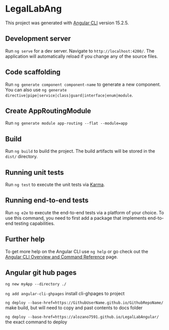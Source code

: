 # LegalLabAng

This project was generated with [Angular CLI](https://github.com/angular/angular-cli) version 15.2.5.

## Development server

Run `ng serve` for a dev server. Navigate to `http://localhost:4200/`. The application will automatically reload if you change any of the source files.

## Code scaffolding

Run `ng generate component component-name` to generate a new component. You can also use `ng generate directive|pipe|service|class|guard|interface|enum|module`.

## Create AppRoutingModule

Run `ng generate module app-routing --flat --module=app`

## Build

Run `ng build` to build the project. The build artifacts will be stored in the `dist/` directory.

## Running unit tests

Run `ng test` to execute the unit tests via [Karma](https://karma-runner.github.io).

## Running end-to-end tests

Run `ng e2e` to execute the end-to-end tests via a platform of your choice. To use this command, you need to first add a package that implements end-to-end testing capabilities.

## Further help

To get more help on the Angular CLI use `ng help` or go check out the [Angular CLI Overview and Command Reference](https://angular.io/cli) page.

## Angular git hub pages

`ng new myApp --directory ./`

`ng add angular-cli-ghpages`  install cli-ghpages to project

`ng deploy --base-href=https://GithubUserName.github.io/GithubRepoName/` make build, but will need to copy and past contents to docs folder

`ng deploy --base-href=https://alozano7591.github.io/LegalLabAngular/` the exact command to deploy
